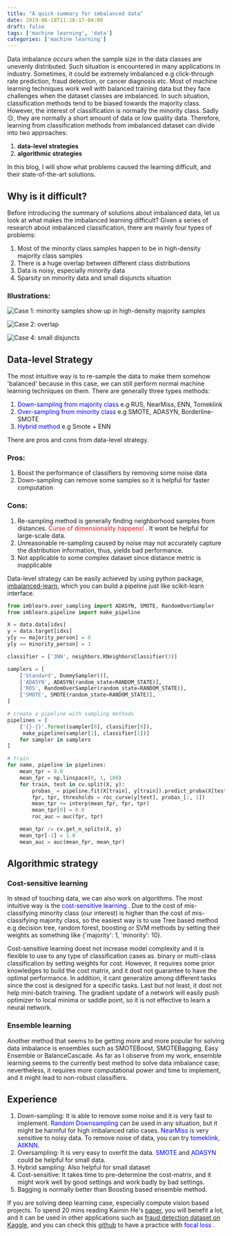 ```yaml
---
title: "A quick summary for imbalanced data"
date: 2019-06-18T11:28:17-04:00
draft: false
tags: ['machine learning', 'data']
categories: ['machine learning']
---
```



Data imbalance occurs when the sample size in the data classes are unevenly distributed. Such situation is encountered in many applications in industry. Sometimes, it could be extremely imbalanced e.g click-through rate prediction, fraud detection, or cancer diagnosis etc. Most of machine learning techniques work well with balanced training data but they face challenges when the dataset classes are imbalanced. In such situation, classification methods tend to be biased towards the majority class. However, the interest of classification is normally the minority class. Sadly 😔, they are normally a short amount of data or low quality data. Therefore, learning from classification methods from imbalanced dataset can divide into two approaches: 

1. **data-level strategies**  
2. **algorithmic strategies** 


In this blog, I will show what problems caused the learning difficult, and their state-of-the-art solutions. 


## Why is it difficult?

Before introducing the summary of solutions about imbalanced data, let us look at what makes the imbalanced learning difficult? Given a series of research about imbalanced classification, there are mainly four types of problems: 

1. Most of the minority class samples happen to be in high-density majority class samples
2. There is a huge overlap between different class distributions
3. Data is noisy, especially minority data
4. Sparsity on minority data and small disjuncts situation


### Illustrations: 
![Case 1: minority samples show up in high-density majority samples](https://sci2s.ugr.es/sites/default/files/files/ComplementaryMaterial/imbalanced/04clover5z-800-7-30-BI.png)

![Case 2: overlap](/post_imgs/overlap.jpg)


![Case 4: small disjuncts](https://sci2s.ugr.es/sites/default/files/files/ComplementaryMaterial/imbalanced/custom_data_small_disjunct_3.png)


## Data-level Strategy

The most intuitive way is to re-sample the data to make them somehow 'balanced' because in this case, we can still perform normal machine learning techniques on them. There are generally three types methods:

1. <span style="color:blue">Down-sampling from majority class</span> e.g RUS, NearMiss, ENN, Tomeklink
2. <span style="color:blue">Over-sampling from minority class</span> e.g SMOTE, ADASYN, Borderline-SMOTE
3. <span style="color:blue">Hybrid method </span> e.g Smote + ENN

There are pros and cons from data-level strategy.

### Pros: 

1. Boost the performance of classifiers by removing some noise data
2. Down-sampling can remove some samples so it is helpful for faster computation


### Cons:

1. Re-sampling method is generally finding neighborhood samples from distances. <span style="color:red">Curse of dimensionality happens! </span>. It wont be helpful for large-scale data.
2. Unreasonable re-sampling caused by noise may not accurately capture the distribution information, thus, yields bad performance.
3. Not applicable to some complex dataset since distance metric is inapplicable

Data-level strategy can be easily achieved by using python package, [imbalanced-learn](https://imbalanced-learn.readthedocs.io/en/stable/introduction.html), which you can build a pipeline just like scikit-learn interface.

````python
from imblearn.over_sampling import ADASYN, SMOTE, RandomOverSampler
from imblearn.pipeline import make_pipeline

X = data.data[idxs]
y = data.target[idxs]
y[y == majority_person] = 0
y[y == minority_person] = 1

classifier = ['3NN', neighbors.KNeighborsClassifier(3)]

samplers = [
    ['Standard', DummySampler()],
    ['ADASYN', ADASYN(random_state=RANDOM_STATE)],
    ['ROS', RandomOverSampler(random_state=RANDOM_STATE)],
    ['SMOTE', SMOTE(random_state=RANDOM_STATE)],
]

# create a pipeline with sampling methods
pipelines = [
    ['{}-{}'.format(sampler[0], classifier[0]),
     make_pipeline(sampler[1], classifier[1])]
    for sampler in samplers
]

# train
for name, pipeline in pipelines:
    mean_tpr = 0.0
    mean_fpr = np.linspace(0, 1, 100)
    for train, test in cv.split(X, y):
        probas_ = pipeline.fit(X[train], y[train]).predict_proba(X[test])
        fpr, tpr, thresholds = roc_curve(y[test], probas_[:, 1])
        mean_tpr += interp(mean_fpr, fpr, tpr)
        mean_tpr[0] = 0.0
        roc_auc = auc(fpr, tpr)

    mean_tpr /= cv.get_n_splits(X, y)
    mean_tpr[-1] = 1.0
    mean_auc = auc(mean_fpr, mean_tpr)
````



## Algorithmic strategy


### Cost-sensitive learning
In stead of touching data, we can also work on algorithms. The most intuitive way is the <span style="color:blue"> cost-sensitive learning </span>. Due to the cost of mis-classifying minority class (our interest) is higher than the cost of mis-classifying majority class, so the easiest way is to use Tree based method e.g decision tree, random forest, boosting or SVM methods by setting their weights as something like {'majority': 1, 'minority': 10}. 

Cost-sensitive learning doest not increase model complexity and it is flexible to use to any type of classification cases as. binary or multi-class classification by setting weights for cost. However, it requires some prior knowledges to build the cost matrix, and it dost not guarantee to have the optimal performance. In addition, it cant generalize among different tasks since the cost is designed for a specific tasks. Last but not least, it dost not help mini-batch training. The gradient update of a network will easily push optimizer to local minima or saddle point, so it is not effective to learn a neural network.


### Ensemble learning

Another method that seems to be getting more and more popular for solving data imbalance is ensembles such as SMOTEBoost, SMOTEBagging, Easy Ensemble or BalanceCascade. As far as I observe from my work, ensemble learning seems to the currently best method to solve data imbalance case; nevertheless, it requires more computational power and time to implement, and it might lead to non-robust classifiers.


## Experience

1. Down-sampling: It is able to remove some noise and it is very fast to implement. <span style="color:blue">Random Downsampling</span> can be used in any situation, but it might be harmful for high imbalanced ratio cases. <span style="color:blue">NearMiss</span> is very sensitive to noisy data. To remove noise of data, you can try <span style="color:blue">tomeklink</span>, <span style="color:blue">AllKNN</span>.
2. Oversampling: It is very easy to overfit the data. <span style="color:blue">SMOTE</span> and <span style="color:blue">ADASYN</span> could be helpful for small data.
3. Hybrid sampling: Also helpful for small dataset
4. Cost-sensitive: It takes time to pre-determine the cost-matrix, and it might work well by good settings and work badly by bad settings. 
5. Bagging is normally better than Boosting based ensemble method.


If you are solving deep learning case, especially compute vision based projects. To spend 20 mins reading Kaimin He's [paper](chrome-extension://oemmndcbldboiebfnladdacbdfmadadm/https://arxiv.org/pdf/1708.02002.pdf), you will benefit a lot, and it can be used in other applications such as [fraud detection dataset on Kaggle](https://www.kaggle.com/ntnu-testimon/paysim1), and you can check this [github](https://github.com/Tony607/Focal_Loss_Keras) to have a practice with <span style="color:blue"> focal loss </span>  . 



